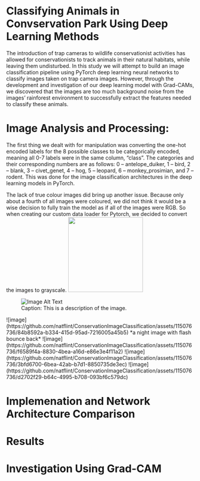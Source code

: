 # Classifying Animals in Convservation Park Using Deep Learning Methods
The introduction of trap cameras to wildlife conservationist activities has allowed for conservationists to track animals in their natural habitats, while leaving them undisturbed. In this study we will attempt to build an image classification pipeline using PyTorch deep learning neural networks to classify images taken on trap camera images. However, through the development and investigation of our deep learning model with Grad-CAMs, we discovered that the images are too much background noise from the images’ rainforest environment to successfully extract the features needed to classify these animals.

# Image Analysis and Processing:
The first thing we dealt with for manipulation was converting the one-hot encoded labels for the 8 possible classes to be categorically encoded, meaning all 0-7 labels were in the same column, “class”.  The categories and their corresponding numbers are as follows:  0 – antelope_duiker, 1 – bird, 2 – blank, 3 – civet_genet, 4 –  hog, 5 – leopard, 6 – monkey_prosimian, and 7 – rodent. This was done for the image classification architectures in the deep learning models in PyTorch.

The lack of true colour images did bring up another issue. Because only about a fourth of all images were coloured, we did not think it would be a wise decision to fully train the model as if all of the images were RGB. So when creating our custom data loader for Pytorch, we decided to convert the images to grayscale. 
<img src = "https://github.com/natflint/ConservationImageClassification/assets/115076736/84b8592a-b334-415d-95ad-7216005a45b5" width= 200>

<figure>
  <img src="[path/to/your/image.jpg](https://github.com/natflint/ConservationImageClassification/assets/115076736/84b8592a-b334-415d-95ad-7216005a45b5)" alt="Image Alt Text">
  <figcaption>Caption: This is a description of the image.</figcaption>
</figure>
 ![image](https://github.com/natflint/ConservationImageClassification/assets/115076736/84b8592a-b334-415d-95ad-7216005a45b5) *a night image with flash bounce back*
 ![image](https://github.com/natflint/ConservationImageClassification/assets/115076736/f6589f4a-8830-4bea-a16d-e86e3e4f11a2)
 ![image](https://github.com/natflint/ConservationImageClassification/assets/115076736/3bfd6700-6bea-42ab-b7d1-8850735de3ec)
 ![image](https://github.com/natflint/ConservationImageClassification/assets/115076736/d2702f29-b64c-4995-b708-093bf6c579dc)

# Implemenation and Network Architecture Comparison

# Results

# Investigation Using Grad-CAM


